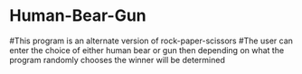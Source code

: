 # Human-Bear-Gun
#This program is an alternate version of rock-paper-scissors
#The user can enter the choice of either human bear or gun then depending on what the program randomly chooses the winner will be determined

